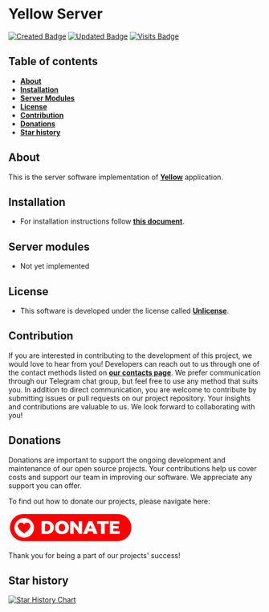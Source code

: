 # Yellow Server

[![Created Badge](https://badges.pufler.dev/created/libersoft-org/yellow-server)](https://badges.pufler.dev) [![Updated Badge](https://badges.pufler.dev/updated/libersoft-org/yellow-server)](https://badges.pufler.dev) [![Visits Badge](https://badges.pufler.dev/visits/libersoft-org/yellow-server)](https://badges.pufler.dev)

## Table of contents
- [**About**](#about)
- [**Installation**](#installation)
- [**Server Modules**](#server-modules)
- [**License**](#license)
- [**Contribution**](#contribution)
- [**Donations**](#donations)
- [**Star history**](#star-history)

## About

This is the server software implementation of [**Yellow**](https://github.com/libersoft-org/yellow-documentation/) application.

## Installation

- For installation instructions follow [**this document**](./INSTALL.md).

## Server modules

- Not yet implemented

## License

- This software is developed under the license called [**Unlicense**](./LICENSE).

## Contribution

If you are interested in contributing to the development of this project, we would love to hear from you! Developers can reach out to us through one of the contact methods listed on [**our contacts page**](https://libersoft.org/contacts). We prefer communication through our Telegram chat group, but feel free to use any method that suits you.
In addition to direct communication, you are welcome to contribute by submitting issues or pull requests on our project repository. Your insights and contributions are valuable to us. We look forward to collaborating with you!

## Donations

Donations are important to support the ongoing development and maintenance of our open source projects. Your contributions help us cover costs and support our team in improving our software. We appreciate any support you can offer.

To find out how to donate our projects, please navigate here:

[![Donate](https://raw.githubusercontent.com/libersoft-org/documents/main/donate.png)](https://libersoft.org/donations)

Thank you for being a part of our projects' success!

## Star history

[![Star History Chart](https://api.star-history.com/svg?repos=libersoft-org/yellow-server&type=Date)](https://star-history.com/#libersoft-org/yellow-server&Date)
